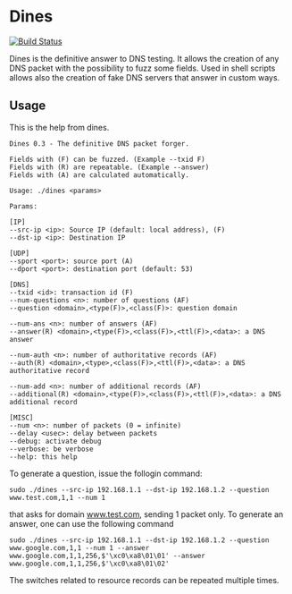 Dines
=====

[![Build Status](https://travis-ci.org/crondaemon/dines.png)](https://travis-ci.org/crondaemon/dines)

Dines is the definitive answer to DNS testing. It allows the creation of any DNS packet with the possibility to fuzz some fields. Used in shell scripts allows also the creation of fake DNS servers that answer in custom ways.

Usage
-----

This is the help from dines.

    Dines 0.3 - The definitive DNS packet forger.

    Fields with (F) can be fuzzed. (Example --txid F)
    Fields with (R) are repeatable. (Example --answer)
    Fields with (A) are calculated automatically.

    Usage: ./dines <params>

    Params:

    [IP]
    --src-ip <ip>: Source IP (default: local address), (F)
    --dst-ip <ip>: Destination IP

    [UDP]
    --sport <port>: source port (A)
    --dport <port>: destination port (default: 53)

    [DNS]
    --txid <id>: transaction id (F)
    --num-questions <n>: number of questions (AF)
    --question <domain>,<type(F)>,<class(F)>: question domain

    --num-ans <n>: number of answers (AF)
    --answer(R) <domain>,<type(F)>,<class(F)>,<ttl(F)>,<data>: a DNS answer

    --num-auth <n>: number of authoritative records (AF)
    --auth(R) <domain>,<type>,<class(F)>,<ttl(F)>,<data>: a DNS authoritative record

    --num-add <n>: number of additional records (AF)
    --additional(R) <domain>,<type(F)>,<class(F)>,<ttl(F)>,<data>: a DNS additional record

    [MISC]
    --num <n>: number of packets (0 = infinite)
    --delay <usec>: delay between packets
    --debug: activate debug
    --verbose: be verbose
    --help: this help


To generate a question, issue the follogin command:

    sudo ./dines --src-ip 192.168.1.1 --dst-ip 192.168.1.2 --question www.test.com,1,1 --num 1

that asks for domain www.test.com, sending 1 packet only. To generate an answer, one can use the following
command

    sudo ./dines --src-ip 192.168.1.1 --dst-ip 192.168.1.2 --question www.google.com,1,1 --num 1 --answer www.google.com,1,1,256,$'\xc0\xa8\01\01' --answer www.google.com,1,1,256,$'\xc0\xa8\01\02'

The switches related to resource records can be repeated multiple times.
